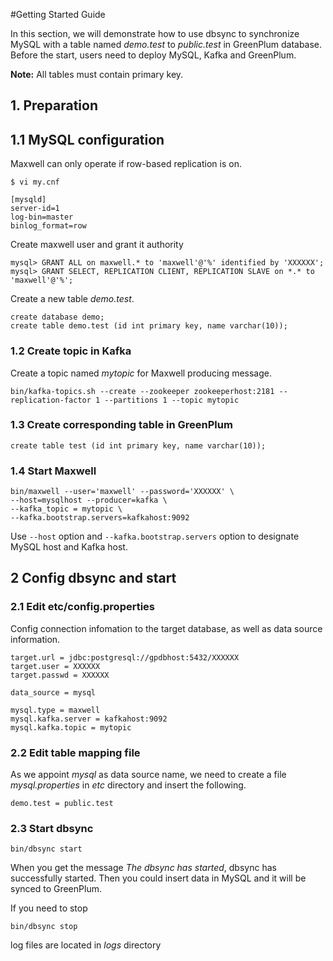 #Getting Started Guide

In this section, we will demonstrate how to use dbsync to synchronize MySQL with a table named *demo.test* to *public.test* in GreenPlum database. Before the start, users need to deploy MySQL, Kafka and GreenPlum.

**Note:** All tables must contain primary key.

## 1. Preparation

## 1.1 MySQL configuration

Maxwell can only operate if row-based replication is on.

```
$ vi my.cnf

[mysqld]
server-id=1
log-bin=master
binlog_format=row
```

Create maxwell user and grant it authority

```
mysql> GRANT ALL on maxwell.* to 'maxwell'@'%' identified by 'XXXXXX';
mysql> GRANT SELECT, REPLICATION CLIENT, REPLICATION SLAVE on *.* to 'maxwell'@'%';

```

Create a new table *demo.test*.

```
create database demo;
create table demo.test (id int primary key, name varchar(10));
``` 

### 1.2 Create topic in Kafka

Create a topic named *mytopic* for Maxwell producing message.

```
bin/kafka-topics.sh --create --zookeeper zookeeperhost:2181 --replication-factor 1 --partitions 1 --topic mytopic
```

### 1.3 Create corresponding table in GreenPlum

```
create table test (id int primary key, name varchar(10));
```

### 1.4 Start Maxwell

```
bin/maxwell --user='maxwell' --password='XXXXXX' \
--host=mysqlhost --producer=kafka \
--kafka_topic = mytopic \
--kafka.bootstrap.servers=kafkahost:9092
```

Use `--host` option and `--kafka.bootstrap.servers` option to designate MySQL host and Kafka host.

## 2 Config dbsync and start

### 2.1 Edit etc/config.properties

Config connection infomation to the target database, as well as data source information.

```
target.url = jdbc:postgresql://gpdbhost:5432/XXXXXX
target.user = XXXXXX
target.passwd = XXXXXX

data_source = mysql

mysql.type = maxwell
mysql.kafka.server = kafkahost:9092
mysql.kafka.topic = mytopic
```

### 2.2 Edit table mapping file

As we appoint *mysql* as data source name, we need to create a file *mysql.properties* in *etc* directory and insert the following.

```
demo.test = public.test
```

### 2.3 Start dbsync

```
bin/dbsync start
```

When you get the message *The dbsync has started*, dbsync has successfully started. Then you could insert data in MySQL and it will be synced to GreenPlum.

If you need to stop

```
bin/dbsync stop
```

log files are located in *logs* directory


